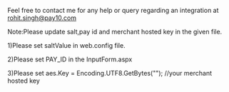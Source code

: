 Feel free to contact me for any help or query regarding an integration at rohit.singh@pay10.com

Note:Please update salt,pay id and merchant hosted key in the given file.

1)Please set saltValue in web.config file.

2)Please set PAY_ID in the InputForm.aspx

3)Please set aes.Key = Encoding.UTF8.GetBytes(""); //your merchant hosted key
